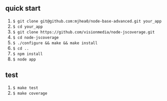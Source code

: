 ## quick start

1. `$ git clone git@github.com:mjhea0/node-base-advanced.git your_app`
2. `$ cd your_app`
3. `$ git clone https://github.com/visionmedia/node-jscoverage.git`
4. `$ cd node-jscoverage`
5. `$ ./configure && make && make install`
6. `$ cd ..`
7. `$ npm install`
8. `$ node app`

## test

1. `$ make test`
2. `$ make coverage`
